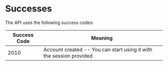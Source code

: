 # Successes

The API uses the following success codes:


Success Code | Meaning
---------- | -------
2010 | Account created -- You can start using it with the session provided
